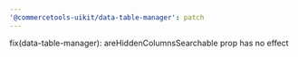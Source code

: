 ```yaml
---
'@commercetools-uikit/data-table-manager': patch
---
```


fix(data-table-manager): areHiddenColumnsSearchable prop has no effect
